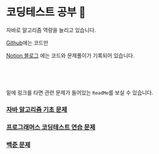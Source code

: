 # 코딩테스트 공부 🚀

자바로 알고리즘 역량을 늘리고 있습니다.

[Github](./ReadMe.md)에는 코드만

[Notion 블로그](https://www.notion.so/wizardcoding/582d8cc567694b75852286bebf76de1f) 에는 코드와 문제풀이가 기록되어 있습니다.



<br><br><br>

밑에 링크를 타면 관련 문제가 들어있는 `ReadMe`를 보실 수 있습니다.

### [자바 알고리즘 기초 문제](./인프런_자바_알고리즘_문제_기초)

### [프로그래머스 코딩테스트 연습 문제](./프로그래머스/자바_코딩테스트_연습)

### [백준 문제](./백준/자바/N과M_1)